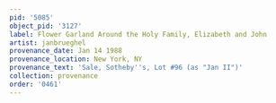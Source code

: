 ```yaml
---
pid: '5085'
object_pid: '3127'
label: Flower Garland Around the Holy Family, Elizabeth and John
artist: janbrueghel
provenance_date: Jan 14 1988
provenance_location: New York, NY
provenance_text: 'Sale, Sotheby''s, Lot #96 (as "Jan II")'
collection: provenance
order: '0461'
---
```

